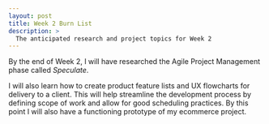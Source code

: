 ```yaml
---
layout: post
title: Week 2 Burn List
description: >
  The anticipated research and project topics for Week 2
---
```


By the end of Week 2, I will have researched the Agile Project Management phase called _Speculate_.

I will also learn how to create product feature lists and UX flowcharts for delivery to a client. This will help streamline the development process by defining scope of work and allow for good scheduling practices. By this point I will also have a functioning prototype of my ecommerce project.